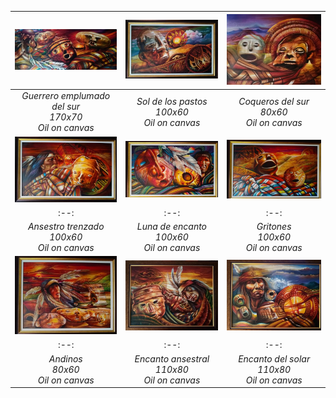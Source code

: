 | [![drawing_1.jpeg](/assets/img/paintings/drawing_1.jpeg)](painting1) | [![drawing_2.jpg](/assets/img/paintings/drawing_2.jpeg)](painting2) | [![drawing_3.jpg](/assets/img/paintings/drawing_3.jpeg)](painting3) | 
|:--:|:--:|:--:| 
| *Guerrero emplumado del sur* <br /> *170x70* <br /> *Oil on canvas* | *Sol de los pastos* <br /> *100x60* <br /> *Oil on canvas* | *Coqueros del sur* <br /> *80x60* <br /> *Oil on canvas* |
| [![drawing_4.jpeg](/assets/img/paintings/drawing_4.jpeg)](painting4) | [![drawing_5.jpg](/assets/img/paintings/drawing_5.jpeg)](painting5) | [![drawing_6.jpg](/assets/img/paintings/drawing_6.jpeg)](painting6) | 
|:--:|:--:|:--:| 
| *Ansestro trenzado* <br /> *100x60* <br /> *Oil on canvas* | *Luna de encanto* <br /> *100x60* <br /> *Oil on canvas* | *Gritones* <br /> *100x60* <br /> *Oil on canvas* |
| [![drawing_7.jpeg](/assets/img/paintings/drawing_7.jpeg)](painting7) | [![drawing_8.jpg](/assets/img/paintings/drawing_8.jpeg)](painting8) | [![drawing_9.jpg](/assets/img/paintings/drawing_9.jpeg)](painting9) | 
|:--:|:--:|:--:| 
| *Andinos* <br /> *80x60* <br /> *Oil on canvas* | *Encanto ansestral* <br /> *110x80* <br /> *Oil on canvas* | *Encanto del solar* <br /> *110x80* <br /> *Oil on canvas* |
